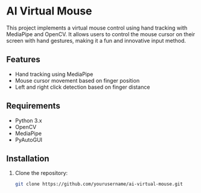 # AI Virtual Mouse

This project implements a virtual mouse control using hand tracking with MediaPipe and OpenCV. It allows users to control the mouse cursor on their screen with hand gestures, making it a fun and innovative input method.

## Features

- Hand tracking using MediaPipe
- Mouse cursor movement based on finger position
- Left and right click detection based on finger distance
  

## Requirements

- Python 3.x
- OpenCV
- MediaPipe
- PyAutoGUI

## Installation

1. Clone the repository:
   ```bash
   git clone https://github.com/yourusername/ai-virtual-mouse.git
   
